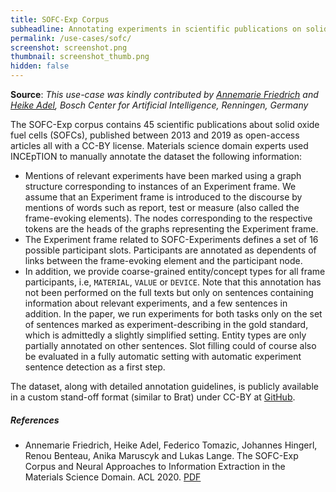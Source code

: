 ```yaml
---
title: SOFC-Exp Corpus
subheadline: Annotating experiments in scientific publications on solid oxide fuel cells
permalink: /use-cases/sofc/
screenshot: screenshot.png
thumbnail: screenshot_thumb.png
hidden: false
---
```


**Source**: *This use-case was kindly contributed by [Annemarie Friedrich](https://sites.google.com/view/annemariefriedrich/home) and [Heike Adel](https://sites.google.com/view/heikeadel/home), Bosch Center for Artificial Intelligence, Renningen, Germany*

The SOFC-Exp corpus contains 45 scientific publications about solid oxide fuel cells (SOFCs), published between 2013 and 2019 as open-access articles all with a CC-BY license. Materials science domain experts used INCEpTION to manually annotate the dataset the following information:

* Mentions of relevant experiments have been marked using a graph structure corresponding to instances of an Experiment frame. We assume that an Experiment frame is introduced to the discourse by mentions of words such as report, test or measure (also called the frame-evoking elements). The nodes corresponding to the respective tokens are the heads of the graphs representing the Experiment frame.
* The Experiment frame related to SOFC-Experiments defines a set of 16 possible participant slots. Participants are annotated as dependents of links between the frame-evoking element and the participant node.
* In addition, we provide coarse-grained entity/concept types for all frame participants, i.e, `MATERIAL`, `VALUE` or `DEVICE`. Note that this annotation has not been performed on the full texts but only on sentences containing information about relevant experiments, and a few sentences in addition. In the paper, we run experiments for both tasks only on the set of sentences marked as experiment-describing in the gold standard, which is admittedly a slightly simplified setting. Entity types are only partially annotated on other sentences. Slot filling could of course also be evaluated in a fully automatic setting with automatic experiment sentence detection as a first step.

The dataset, along with detailed annotation guidelines, is publicly available in a custom stand-off format (similar to Brat) under CC-BY at [GitHub](https://github.com/boschresearch/sofc-exp_textmining_resources/).

##### References

* Annemarie Friedrich, Heike Adel, Federico Tomazic, Johannes Hingerl, Renou Benteau, Anika Maruscyk and Lukas Lange. The SOFC-Exp Corpus and Neural Approaches to Information Extraction in the Materials Science Domain. ACL 2020. [PDF](https://www.aclweb.org/anthology/2020.acl-main.116/)

